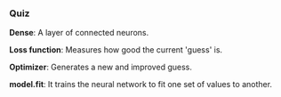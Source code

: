 ### Quiz

**Dense**: A layer of connected neurons.

**Loss function**: Measures how good the current 'guess' is.

**Optimizer**: Generates a new and improved guess.

**model.fit**: It trains the neural network to fit one set of values to another.





